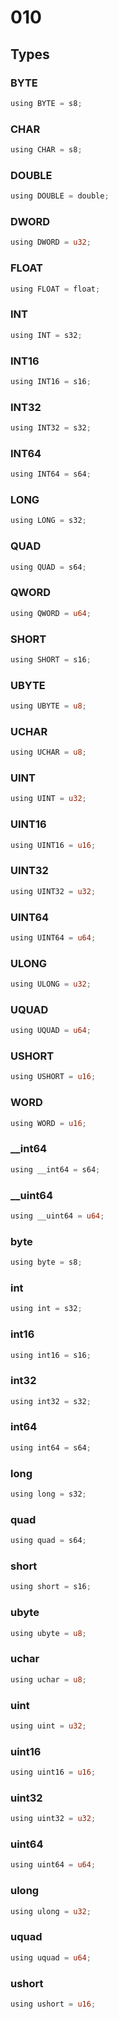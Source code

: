 # 010


## Types

### BYTE

```rust
using BYTE = s8;
```
### CHAR

```rust
using CHAR = s8;
```
### DOUBLE

```rust
using DOUBLE = double;
```
### DWORD

```rust
using DWORD = u32;
```
### FLOAT

```rust
using FLOAT = float;
```
### INT

```rust
using INT = s32;
```
### INT16

```rust
using INT16 = s16;
```
### INT32

```rust
using INT32 = s32;
```
### INT64

```rust
using INT64 = s64;
```
### LONG

```rust
using LONG = s32;
```
### QUAD

```rust
using QUAD = s64;
```
### QWORD

```rust
using QWORD = u64;
```
### SHORT

```rust
using SHORT = s16;
```
### UBYTE

```rust
using UBYTE = u8;
```
### UCHAR

```rust
using UCHAR = u8;
```
### UINT

```rust
using UINT = u32;
```
### UINT16

```rust
using UINT16 = u16;
```
### UINT32

```rust
using UINT32 = u32;
```
### UINT64

```rust
using UINT64 = u64;
```
### ULONG

```rust
using ULONG = u32;
```
### UQUAD

```rust
using UQUAD = u64;
```
### USHORT

```rust
using USHORT = u16;
```
### WORD

```rust
using WORD = u16;
```
### __int64

```rust
using __int64 = s64;
```
### __uint64

```rust
using __uint64 = u64;
```
### byte

```rust
using byte = s8;
```
### int

```rust
using int = s32;
```
### int16

```rust
using int16 = s16;
```
### int32

```rust
using int32 = s32;
```
### int64

```rust
using int64 = s64;
```
### long

```rust
using long = s32;
```
### quad

```rust
using quad = s64;
```
### short

```rust
using short = s16;
```
### ubyte

```rust
using ubyte = u8;
```
### uchar

```rust
using uchar = u8;
```
### uint

```rust
using uint = u32;
```
### uint16

```rust
using uint16 = u16;
```
### uint32

```rust
using uint32 = u32;
```
### uint64

```rust
using uint64 = u64;
```
### ulong

```rust
using ulong = u32;
```
### uquad

```rust
using uquad = u64;
```
### ushort

```rust
using ushort = u16;
```
